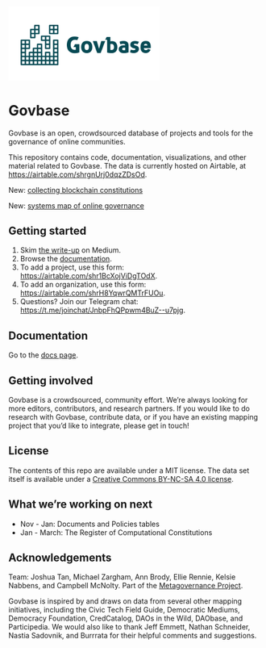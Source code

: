 <img src="documentation/images/govbase_logo.png" width="300" />

# Govbase
Govbase is an open, crowdsourced database of projects and tools for the governance of online communities.

This repository contains code, documentation, visualizations, and other material related to Govbase. The data is currently hosted on Airtable, at https://airtable.com/shrgnUrj0dqzZDsOd.

New: [collecting blockchain constitutions](documents/constitutions)

New: [systems map of online governance](https://embed.kumu.io/3cbd03faf0da602f351b827c7c3b98ab#structures-excel)

## Getting started
1. Skim [the write-up](https://thelastjosh.medium.com/introducing-govbase-97884b0ddaef) on Medium.
2. Browse the [documentation](documentation/documentation.md).
3. To add a project, use this form: https://airtable.com/shr1BcXojViDgTOdX.
4. To add an organization, use this form: https://airtable.com/shrH8YqwrQMTrFUOu.
5. Questions? Join our Telegram chat: https://t.me/joinchat/JnbpFhQPpwm4BuZ--u7pjg.

## Documentation
Go to the [docs page](documentation/documentation.md).

## Getting involved
Govbase is a crowdsourced, community effort. We’re always looking for more editors, contributors, and research partners. If you would like to do research with Govbase, contribute data, or if you have an existing mapping project that you’d like to integrate, please get in touch!

## License
The contents of this repo are available under a MIT license. The data set itself is available under a [Creative Commons BY-NC-SA 4.0 license](https://creativecommons.org/licenses/by-nc-sa/4.0/).

## What we’re working on next
- Nov - Jan: Documents and Policies tables
- Jan - March: The Register of Computational Constitutions

## Acknowledgements
Team: Joshua Tan, Michael Zargham, Ann Brody, Ellie Rennie, Kelsie Nabbens, and Campbell McNolty. Part of the [Metagovernance Project](https://metagov.org).

Govbase is inspired by and draws on data from several other mapping initiatives, including the Civic Tech Field Guide, Democratic Mediums, Democracy Foundation, CredCatalog, DAOs in the Wild, DAObase, and Participedia. We would also like to thank Jeff Emmett, Nathan Schneider, Nastia Sadovnik, and Burrrata for their helpful comments and suggestions. 

